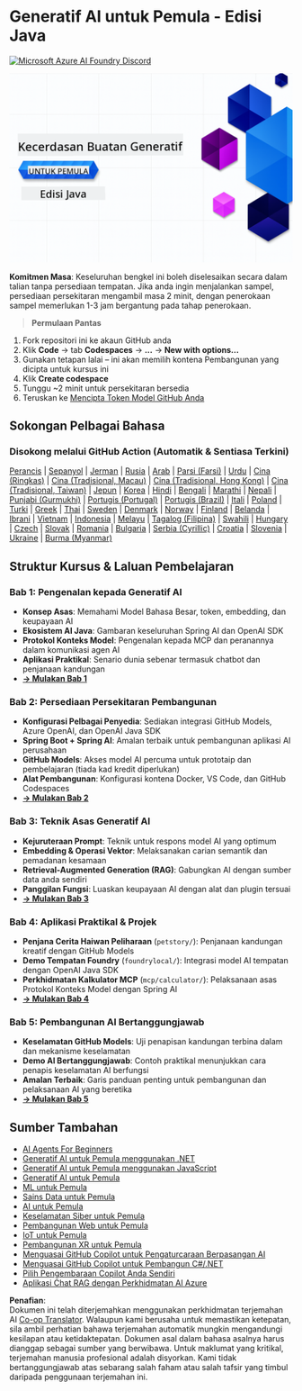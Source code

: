 <!--
CO_OP_TRANSLATOR_METADATA:
{
  "original_hash": "ff95bb9d60ecd46e1a2215e341062967",
  "translation_date": "2025-07-26T17:37:24+00:00",
  "source_file": "README.md",
  "language_code": "ms"
}
-->
# Generatif AI untuk Pemula - Edisi Java
[![Microsoft Azure AI Foundry Discord](https://dcbadge.limes.pink/api/server/ByRwuEEgH4)](https://discord.com/invite/ByRwuEEgH4)

![Generatif AI untuk Pemula - Edisi Java](../../translated_images/beg-genai-series.61edc4a6b2cc54284fa2d70eda26dc0ca2669e26e49655b842ea799cd6e16d2a.ms.png)

**Komitmen Masa**: Keseluruhan bengkel ini boleh diselesaikan secara dalam talian tanpa persediaan tempatan. Jika anda ingin menjalankan sampel, persediaan persekitaran mengambil masa 2 minit, dengan penerokaan sampel memerlukan 1-3 jam bergantung pada tahap penerokaan.

> **Permulaan Pantas**

1. Fork repositori ini ke akaun GitHub anda
2. Klik **Code** → tab **Codespaces** → **...** → **New with options...**
3. Gunakan tetapan lalai – ini akan memilih kontena Pembangunan yang dicipta untuk kursus ini
4. Klik **Create codespace**
5. Tunggu ~2 minit untuk persekitaran bersedia
6. Teruskan ke [Mencipta Token Model GitHub Anda](./02-SetupDevEnvironment/README.md#step-2-create-a-github-personal-access-token)

## Sokongan Pelbagai Bahasa

### Disokong melalui GitHub Action (Automatik & Sentiasa Terkini)

[Perancis](../fr/README.md) | [Sepanyol](../es/README.md) | [Jerman](../de/README.md) | [Rusia](../ru/README.md) | [Arab](../ar/README.md) | [Parsi (Farsi)](../fa/README.md) | [Urdu](../ur/README.md) | [Cina (Ringkas)](../zh/README.md) | [Cina (Tradisional, Macau)](../mo/README.md) | [Cina (Tradisional, Hong Kong)](../hk/README.md) | [Cina (Tradisional, Taiwan)](../tw/README.md) | [Jepun](../ja/README.md) | [Korea](../ko/README.md) | [Hindi](../hi/README.md) | [Bengali](../bn/README.md) | [Marathi](../mr/README.md) | [Nepali](../ne/README.md) | [Punjabi (Gurmukhi)](../pa/README.md) | [Portugis (Portugal)](../pt/README.md) | [Portugis (Brazil)](../br/README.md) | [Itali](../it/README.md) | [Poland](../pl/README.md) | [Turki](../tr/README.md) | [Greek](../el/README.md) | [Thai](../th/README.md) | [Sweden](../sv/README.md) | [Denmark](../da/README.md) | [Norway](../no/README.md) | [Finland](../fi/README.md) | [Belanda](../nl/README.md) | [Ibrani](../he/README.md) | [Vietnam](../vi/README.md) | [Indonesia](../id/README.md) | [Melayu](./README.md) | [Tagalog (Filipina)](../tl/README.md) | [Swahili](../sw/README.md) | [Hungary](../hu/README.md) | [Czech](../cs/README.md) | [Slovak](../sk/README.md) | [Romania](../ro/README.md) | [Bulgaria](../bg/README.md) | [Serbia (Cyrillic)](../sr/README.md) | [Croatia](../hr/README.md) | [Slovenia](../sl/README.md) | [Ukraine](../uk/README.md) | [Burma (Myanmar)](../my/README.md)

## Struktur Kursus & Laluan Pembelajaran

### **Bab 1: Pengenalan kepada Generatif AI**
- **Konsep Asas**: Memahami Model Bahasa Besar, token, embedding, dan keupayaan AI
- **Ekosistem AI Java**: Gambaran keseluruhan Spring AI dan OpenAI SDK
- **Protokol Konteks Model**: Pengenalan kepada MCP dan peranannya dalam komunikasi agen AI
- **Aplikasi Praktikal**: Senario dunia sebenar termasuk chatbot dan penjanaan kandungan
- **[→ Mulakan Bab 1](./01-IntroToGenAI/README.md)**

### **Bab 2: Persediaan Persekitaran Pembangunan**
- **Konfigurasi Pelbagai Penyedia**: Sediakan integrasi GitHub Models, Azure OpenAI, dan OpenAI Java SDK
- **Spring Boot + Spring AI**: Amalan terbaik untuk pembangunan aplikasi AI perusahaan
- **GitHub Models**: Akses model AI percuma untuk prototaip dan pembelajaran (tiada kad kredit diperlukan)
- **Alat Pembangunan**: Konfigurasi kontena Docker, VS Code, dan GitHub Codespaces
- **[→ Mulakan Bab 2](./02-SetupDevEnvironment/README.md)**

### **Bab 3: Teknik Asas Generatif AI**
- **Kejuruteraan Prompt**: Teknik untuk respons model AI yang optimum
- **Embedding & Operasi Vektor**: Melaksanakan carian semantik dan pemadanan kesamaan
- **Retrieval-Augmented Generation (RAG)**: Gabungkan AI dengan sumber data anda sendiri
- **Panggilan Fungsi**: Luaskan keupayaan AI dengan alat dan plugin tersuai
- **[→ Mulakan Bab 3](./03-CoreGenerativeAITechniques/README.md)**

### **Bab 4: Aplikasi Praktikal & Projek**
- **Penjana Cerita Haiwan Peliharaan** (`petstory/`): Penjanaan kandungan kreatif dengan GitHub Models
- **Demo Tempatan Foundry** (`foundrylocal/`): Integrasi model AI tempatan dengan OpenAI Java SDK
- **Perkhidmatan Kalkulator MCP** (`mcp/calculator/`): Pelaksanaan asas Protokol Konteks Model dengan Spring AI
- **[→ Mulakan Bab 4](./04-PracticalSamples/README.md)**

### **Bab 5: Pembangunan AI Bertanggungjawab**
- **Keselamatan GitHub Models**: Uji penapisan kandungan terbina dalam dan mekanisme keselamatan
- **Demo AI Bertanggungjawab**: Contoh praktikal menunjukkan cara penapis keselamatan AI berfungsi
- **Amalan Terbaik**: Garis panduan penting untuk pembangunan dan pelaksanaan AI yang beretika
- **[→ Mulakan Bab 5](./05-ResponsibleGenAI/README.md)**

## Sumber Tambahan

- [AI Agents For Beginners](https://github.com/microsoft/ai-agents-for-beginners)
- [Generatif AI untuk Pemula menggunakan .NET](https://github.com/microsoft/Generative-AI-for-beginners-dotnet)
- [Generatif AI untuk Pemula menggunakan JavaScript](https://github.com/microsoft/generative-ai-with-javascript)
- [Generatif AI untuk Pemula](https://github.com/microsoft/generative-ai-for-beginners)
- [ML untuk Pemula](https://aka.ms/ml-beginners)
- [Sains Data untuk Pemula](https://aka.ms/datascience-beginners)
- [AI untuk Pemula](https://aka.ms/ai-beginners)
- [Keselamatan Siber untuk Pemula](https://github.com/microsoft/Security-101)
- [Pembangunan Web untuk Pemula](https://aka.ms/webdev-beginners)
- [IoT untuk Pemula](https://aka.ms/iot-beginners)
- [Pembangunan XR untuk Pemula](https://github.com/microsoft/xr-development-for-beginners)
- [Menguasai GitHub Copilot untuk Pengaturcaraan Berpasangan AI](https://aka.ms/GitHubCopilotAI)
- [Menguasai GitHub Copilot untuk Pembangun C#/.NET](https://github.com/microsoft/mastering-github-copilot-for-dotnet-csharp-developers)
- [Pilih Pengembaraan Copilot Anda Sendiri](https://github.com/microsoft/CopilotAdventures)
- [Aplikasi Chat RAG dengan Perkhidmatan AI Azure](https://github.com/Azure-Samples/azure-search-openai-demo-java)

**Penafian**:  
Dokumen ini telah diterjemahkan menggunakan perkhidmatan terjemahan AI [Co-op Translator](https://github.com/Azure/co-op-translator). Walaupun kami berusaha untuk memastikan ketepatan, sila ambil perhatian bahawa terjemahan automatik mungkin mengandungi kesilapan atau ketidaktepatan. Dokumen asal dalam bahasa asalnya harus dianggap sebagai sumber yang berwibawa. Untuk maklumat yang kritikal, terjemahan manusia profesional adalah disyorkan. Kami tidak bertanggungjawab atas sebarang salah faham atau salah tafsir yang timbul daripada penggunaan terjemahan ini.